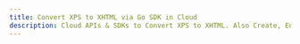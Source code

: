 ---title: Convert XPS to XHTML via Go SDK in Clouddescription: Cloud APIs & SDKs to Convert XPS to XHTML. Also Create, Edit & Render Microsoft Word & OpenOffice documents in the Cloud.---